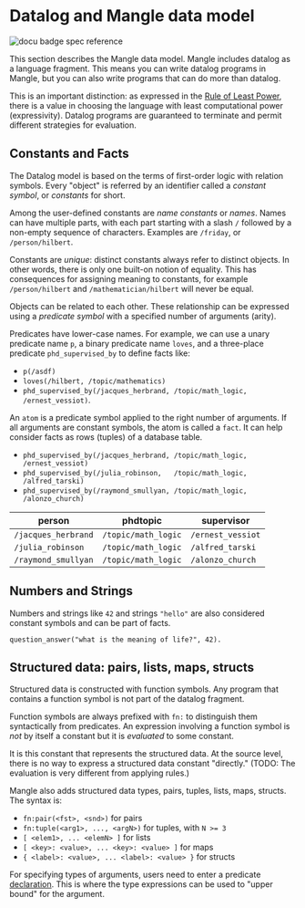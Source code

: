 # Datalog and Mangle data model

![docu badge spec reference](docu_spec_reference.svg)

This section describes the Mangle data model. Mangle includes datalog
as a language fragment. This means you can write datalog programs in Mangle,
but you can also write programs that can do more than datalog.

This is an important distinction: as expressed in the
[Rule of Least Power](http://www.w3.org/2001/tag/doc/leastPower), there
is a value in choosing the language with least computational power
(expressivity). Datalog programs are guaranteed to terminate and permit
different strategies for evaluation.

## Constants and Facts

The Datalog model is based on the terms of first-order logic with relation symbols.
Every "object" is referred by an identifier called a *constant symbol*, or
*constants* for short.

Among the user-defined constants are *name constants* or *names*. Names can have
multiple parts, with each part starting with a slash `/` followed by a
non-empty sequence of characters. Examples are `/friday`, or `/person/hilbert`.

Constants are *unique*: distinct constants always refer to distinct objects.
In other words, there is only one built-on notion of equality. This has
consequences for assigning meaning to constants, for example
`/person/hilbert` and `/mathematician/hilbert` will never be equal.

Objects can be related to each other. These relationship can be expressed
using a *predicate symbol* with a specified number of arguments (arity).

Predicates have lower-case names. For example, we can use a unary predicate
name `p`, a binary predicate name `loves`, and a three-place predicate
`phd_supervised_by` to define facts like:
- `p(/asdf)`
- `loves(/hilbert, /topic/mathematics)`
- `phd_supervised_by(/jacques_herbrand, /topic/math_logic, /ernest_vessiot)`.

An `atom` is a predicate symbol applied to the right number of arguments.
If all arguments are constant symbols, the atom is called a `fact`.
It can help consider facts as rows (tuples) of a database table.

- `phd_supervised_by(/jacques_herbrand, /topic/math_logic, /ernest_vessiot)`
- `phd_supervised_by(/julia_robinson,   /topic/math_logic, /alfred_tarski)`
- `phd_supervised_by(/raymond_smullyan, /topic/math_logic, /alonzo_church)`

|  person            | phdtopic          | supervisor       |
| ------------------ | ----------------- | ---------------- |
| `/jacques_herbrand`|`/topic/math_logic`| `/ernest_vessiot`|
| `/julia_robinson`|`/topic/math_logic`  | `/alfred_tarski` |
| `/raymond_smullyan`|`/topic/math_logic`| `/alonzo_church` |

## Numbers and Strings

Numbers and strings like `42` and strings `"hello"` are also considered
constant symbols and can be part of facts.

`question_answer("what is the meaning of life?", 42).`

## Structured data: pairs, lists, maps, structs

Structured data is constructed with function symbols. Any program that
contains a function symbol is not part of the datalog fragment.

Function symbols are always prefixed with `fn:` to distinguish them
syntactically from predicates. An expression involving a function symbol is
*not* by itself a constant but it is *evaluated* to some constant.

It is this constant that represents the structured data. At the source level, there
is no way to express a structured data constant "directly."
(TODO: The evaluation is very different from applying rules.)

Mangle also adds structured data types, pairs, tuples, lists, maps, structs.
The syntax is:

* `fn:pair(<fst>, <snd>)` for pairs
* `fn:tuple(<arg1>, ..., <argN>)` for tuples, with `N >= 3`
* `[ <elem1>, ... <elemN> ]` for lists
* `[ <key>: <value>, ... <key>: <value> ]` for maps
* `{ <label>: <value>, ... <label>: <value> }` for structs

For specifying types of arguments, users need to enter a
predicate [declaration](spec_decls.md). This is where the type
expressions can be used to "upper bound" for the argument.

